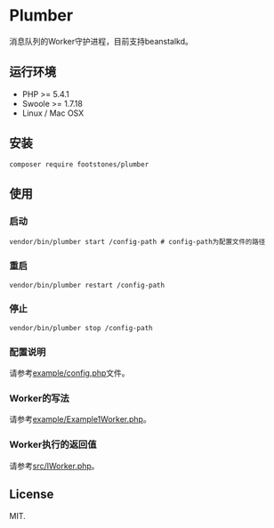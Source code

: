 Plumber
========

消息队列的Worker守护进程，目前支持beanstalkd。

## 运行环境

  * PHP >= 5.4.1
  * Swoole >= 1.7.18
  * Linux / Mac OSX

## 安装

```
composer require footstones/plumber
```

## 使用

### 启动
```
vendor/bin/plumber start /config-path # config-path为配置文件的路径
``` 

### 重启
```
vendor/bin/plumber restart /config-path
``` 

### 停止
```
vendor/bin/plumber stop /config-path
``` 

### 配置说明

请参考[example/config.php](example/config.php)文件。

### Worker的写法

请参考[example/Example1Worker.php](example/Example1Worker.php)。

### Worker执行的返回值

请参考[src/IWorker.php](src/IWorker.php)。

## License

MIT.
